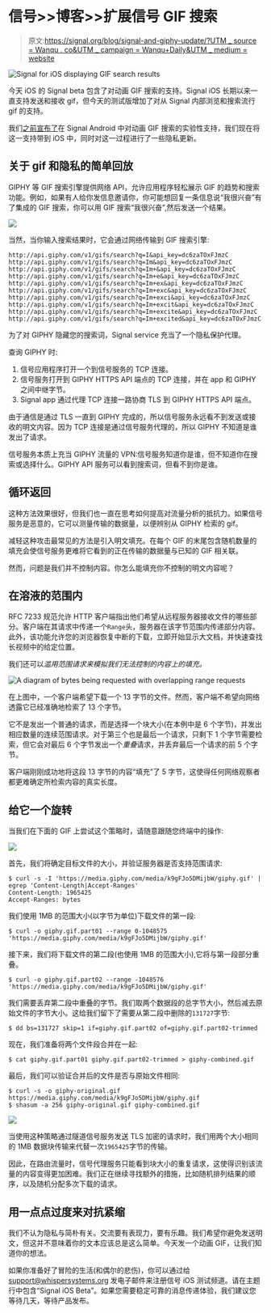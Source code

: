 # 信号>>博客>>扩展信号 GIF 搜索

> 原文:[https://signal.org/blog/signal-and-giphy-update/?UTM _ source = Wanqu . co&UTM _ campaign = Wanqu+Daily&UTM _ medium = website](https://signal.org/blog/signal-and-giphy-update/?utm_source=wanqu.co&utm_campaign=Wanqu+Daily&utm_medium=website)

![Signal for iOS displaying GIF search results](../Images/ec9095a69dab6c377ccdb1307b219465.png)

今天 iOS 的 Signal beta 包含了对动画 GIF 搜索的支持。Signal iOS 长期以来一直支持发送和接收 gif，但今天的测试版增加了对从 Signal 内部浏览和搜索流行 gif 的支持。

我们[之前宣布了](/blog/giphy-experiment)在 Signal Android 中对动画 GIF 搜索的实验性支持，我们现在将这一支持带到 iOS 中，同时对这一过程进行了一些隐私更新。

## 关于 gif 和隐私的简单回放

GIPHY 等 GIF 搜索引擎提供网络 API，允许应用程序轻松展示 GIF 的趋势和搜索功能。例如，如果有人给你发信息邀请你，你可能想回复一条信息说“我很兴奋”有了集成的 GIF 搜索，你可以用 GIF 搜索“我很兴奋”,然后发送一个结果。

![](../Images/3b9457b45b74c9af93d8d99b3560c530.png)

当然，当你输入搜索结果时，它会通过网络传输到 GIF 搜索引擎:

```
http://api.giphy.com/v1/gifs/search?q=I&api_key=dc6zaTOxFJmzC
http://api.giphy.com/v1/gifs/search?q=Im&api_key=dc6zaTOxFJmzC
http://api.giphy.com/v1/gifs/search?q=Im+&api_key=dc6zaTOxFJmzC
http://api.giphy.com/v1/gifs/search?q=Im+e&api_key=dc6zaTOxFJmzC
http://api.giphy.com/v1/gifs/search?q=Im+ex&api_key=dc6zaTOxFJmzC
http://api.giphy.com/v1/gifs/search?q=Im+exc&api_key=dc6zaTOxFJmzC
http://api.giphy.com/v1/gifs/search?q=Im+exci&api_key=dc6zaTOxFJmzC
http://api.giphy.com/v1/gifs/search?q=Im+excit&api_key=dc6zaTOxFJmzC
http://api.giphy.com/v1/gifs/search?q=Im+excite&api_key=dc6zaTOxFJmzC
http://api.giphy.com/v1/gifs/search?q=Im+excited&api_key=dc6zaTOxFJmzC 
```

为了对 GIPHY 隐藏您的搜索词，Signal service 充当了一个隐私保护代理。

查询 GIPHY 时:

1.  信号应用程序打开一个到信号服务的 TCP 连接。
2.  信号服务打开到 GIPHY HTTPS API 端点的 TCP 连接，并在 app 和 GIPHY 之间中继字节。
3.  Signal app 通过代理 TCP 连接一路协商 TLS 到 GIPHY HTTPS API 端点。

由于通信是通过 TLS 一直到 GIPHY 完成的，所以信号服务永远看不到发送或接收的明文内容。因为 TCP 连接是通过信号服务代理的，所以 GIPHY 不知道是谁发出了请求。

信号服务本质上充当 GIPHY 流量的 VPN:信号服务知道你是谁，但不知道你在搜索或选择什么。GIPHY API 服务可以看到搜索词，但看不到你是谁。

## 循环返回

这种方法效果很好，但我们也一直在思考如何提高对流量分析的抵抗力。如果信号服务是恶意的，它可以测量传输的数据量，以便辨别从 GIPHY 检索的 gif。

减轻这种攻击最常见的方法是引入明文填充。在每个 GIF 的末尾包含随机数量的填充会使信号服务更难将它看到的正在传输的数据量与已知的 GIF 相关联。

然而，问题是我们并不控制内容。你怎么能填充你不控制的明文内容呢？

## 在溶液的范围内

RFC 7233 规范允许 HTTP 客户端指出他们希望从远程服务器接收文件的哪些部分。客户端在其请求中传递一个`Range`头，服务器在该字节范围内传递部分内容。此外，该功能允许您的浏览器恢复中断的下载，立即开始显示大文档，并快速查找长视频中的给定位置。

我们还可以*滥用范围请求来模拟我们无法控制的内容上的填充。*

![A diagram of bytes being requested with overlapping range requests](../Images/7fd931e3916f3c21bbf4762bc82c9d0b.png)

在上图中，一个客户端希望下载一个 13 字节的文件。然而，客户端不希望向网络透露它已经准确地检索了 13 个字节。

它不是发出一个普通的请求，而是选择一个块大小(在本例中是 6 个字节)，并发出相应数量的连续范围请求。对于第三个也是最后一个请求，只剩下 1 个字节需要检索，但它会对最后 6 个字节发出一个*重叠*请求，并丢弃最后一个请求的前 5 个字节。

客户端刚刚成功地将这段 13 字节的内容“填充”了 5 字节，这使得任何网络观察者都更难确定所检索内容的真实长度。

## 给它一个旋转

当我们在下面的 GIF 上尝试这个策略时，请随意跟随您终端中的操作:

![](../Images/6ee1378ceb8833262f9d1bd272edc4c5.png)

首先，我们将确定目标文件的大小，并验证服务器是否支持范围请求:

```
$ curl -s -I 'https://media.giphy.com/media/k9gFJo5DMijbW/giphy.gif' | egrep 'Content-Length|Accept-Ranges'
Content-Length: 1965425
Accept-Ranges: bytes 
```

我们使用 1MB 的范围大小(以字节为单位)下载文件的第一段:

```
$ curl -o giphy.gif.part01 --range 0-1048575 'https://media.giphy.com/media/k9gFJo5DMijbW/giphy.gif' 
```

接下来，我们将下载文件的第二段(也使用 1MB 的范围大小),它将与第一段部分重叠。

```
$ curl -o giphy.gif.part02 --range -1048576 'https://media.giphy.com/media/k9gFJo5DMijbW/giphy.gif' 
```

我们需要丢弃第二段中重叠的字节。我们取两个数据段的总字节大小，然后减去原始文件的字节大小。这给我们留下了需要从第二段中删除的`131727`字节:

```
$ dd bs=131727 skip=1 if=giphy.gif.part02 of=giphy.gif.part02-trimmed 
```

现在，我们准备将两个文件段合并在一起:

```
$ cat giphy.gif.part01 giphy.gif.part02-trimmed > giphy-combined.gif 
```

最后，我们可以验证合并后的文件是否与原始文件相同:

```
$ curl -s -o giphy-original.gif https://media.giphy.com/media/k9gFJo5DMijbW/giphy.gif
$ shasum -a 256 giphy-original.gif giphy-combined.gif 
```

![](../Images/46bae6056d75175035c2ef93afa58014.png)

当使用这种策略通过隧道信号服务发送 TLS 加密的请求时，我们用两个大小相同的 1MB 数据块传输来代替一次`1965425`字节的传输。

因此，在路由流量时，信号代理服务只能看到块大小的重复请求，这使得识别该流量的内容变得更加困难。我们正在继续寻找额外的措施，比如随机排列结果的顺序，以及随机分配多次下载的请求。

## 用一点点过度来对抗紧缩

我们不认为隐私与简朴有关。交流要有表现力，要有乐趣。我们希望你避免发送明文，但这并不意味着你的文本应该总是这么简单。今天发一个动画 GIF，让我们知道你的想法。

如果你准备好了冒险的生活(和偶尔的悲伤)，你可以通过给 support@whispersystems.org 发电子邮件来注册信号 iOS 测试频道。请在主题行中包含“Signal iOS Beta”。如果您需要稳定可靠的消息传递体验，我们建议您等待几天，等待产品发布。